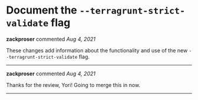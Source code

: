 # Document the `--terragrunt-strict-validate` flag

**zackproser** commented *Aug 4, 2021*

These changes add information about the functionality and use of the new `--terragrunt-strict-validate` flag. 
<br />
***


**zackproser** commented *Aug 4, 2021*

Thanks for the review, Yori! Going to merge this in now. 
***

